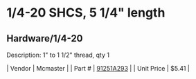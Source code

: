 # 1/4-20 SHCS, 5 1/4" length
## Hardware/1/4-20
Description: 	1" to 1 1/2" thread, qty 1 

| Vendor | Mcmaster | 
| Part # | [91251A293](http://www.mcmaster.com/) | 
| Unit Price | $5.41 | 
